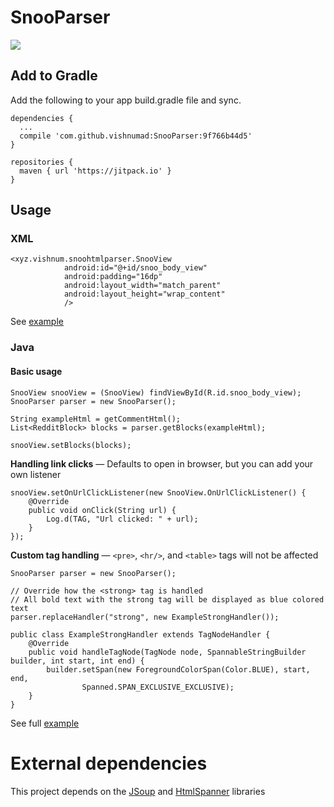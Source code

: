 # SnooParser
[![](https://jitpack.io/v/vishnumad/SnooParser.svg)](https://jitpack.io/#vishnumad/SnooParser)

## Add to Gradle
Add the following to your app build.gradle file and sync.
```
dependencies {
  ...
  compile 'com.github.vishnumad:SnooParser:9f766b44d5'
}
```
```
repositories {
  maven { url 'https://jitpack.io' }
}
```
    
## Usage

### XML
```
<xyz.vishnum.snoohtmlparser.SnooView
            android:id="@+id/snoo_body_view"
            android:padding="16dp"
            android:layout_width="match_parent"
            android:layout_height="wrap_content"
            />
```
See [example](app/src/main/res/layout/activity_example.xml)

### Java

#### Basic usage
```
SnooView snooView = (SnooView) findViewById(R.id.snoo_body_view);
SnooParser parser = new SnooParser();

String exampleHtml = getCommentHtml();
List<RedditBlock> blocks = parser.getBlocks(exampleHtml);

snooView.setBlocks(blocks);
```

**Handling link clicks** — Defaults to open in browser, but you can add your own listener
```
snooView.setOnUrlClickListener(new SnooView.OnUrlClickListener() {
    @Override
    public void onClick(String url) {
        Log.d(TAG, "Url clicked: " + url);
    }
});
```

**Custom tag handling** — `<pre>`, `<hr/>`, and `<table>` tags will not be affected
```
SnooParser parser = new SnooParser();

// Override how the <strong> tag is handled
// All bold text with the strong tag will be displayed as blue colored text
parser.replaceHandler("strong", new ExampleStrongHandler());
```
```
public class ExampleStrongHandler extends TagNodeHandler {
    @Override
    public void handleTagNode(TagNode node, SpannableStringBuilder builder, int start, int end) {
        builder.setSpan(new ForegroundColorSpan(Color.BLUE), start, end,
                Spanned.SPAN_EXCLUSIVE_EXCLUSIVE);
    }
}
```

See full [example](app/src/main/java/xyz/vishnum/snooparser/ExampleActivity.java)

# External dependencies
This project depends on the [JSoup](https://jsoup.org/download) and [HtmlSpanner](https://github.com/NightWhistler/HtmlSpanner) libraries

